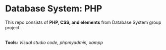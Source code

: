# Database System: <strong>PHP</strong>

<p> This repo consists of <strong>PHP, CSS, and elements</strong> from Database System group project.</p>
<br>
<strong>Tools:</strong> <em>Visual studio code, phpmyadmin, xampp</em>
